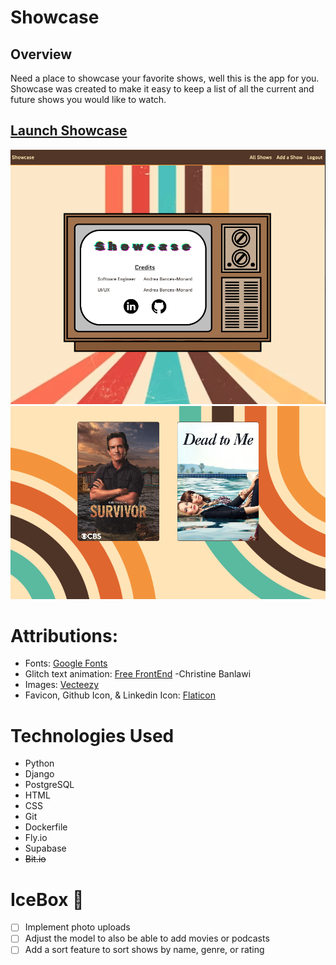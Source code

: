 # Showcase
## Overview
Need a place to showcase your favorite shows, well this is the app for you. Showcase was created to make it easy to keep a list of all the current and future shows you would like to watch. 

## [Launch Showcase](https://andreashowcase.fly.dev/)
![Shwowcase img](main_app/static/images/showcase.png)
![Showcase shows](main_app/static/images/showcase-shows.png)

# Attributions:

- Fonts: [Google Fonts](https://fonts.google.com/)
- Glitch text animation: [Free FrontEnd](https://freefrontend.com/css-text-glitch-effects/) -Christine Banlawi
- Images: [Vecteezy](https://www.vecteezy.com/)
- Favicon, Github Icon, & Linkedin Icon: [Flaticon](https://www.flaticon.com)

# Technologies Used

- Python
- Django
- PostgreSQL
- HTML
- CSS
- Git
- Dockerfile
- Fly.io
- Supabase
- ~~Bit.io~~

# IceBox 🧊

- [ ] Implement photo uploads
- [ ] Adjust the model to also be able to add movies or podcasts
- [ ] Add a sort feature to sort shows by name, genre, or rating